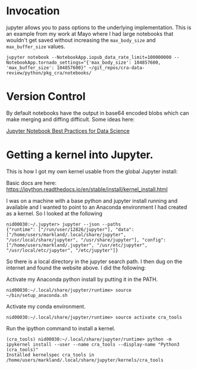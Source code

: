 # Invocation

jupyter allows you to pass options to the underlying implementation. This is an example from my work at Mayo where I had large notebooks that wouldn't get saved without increasing the `max_body_size` and `max_buffer_size` values.

```
jupyter notebook --NotebookApp.iopub_data_rate_limit=100000000 --NotebookApp.tornado_settings="{'max_body_size': 104857600, 'max_buffer_size': 104857600}" ~/git_repos/cra-data-review/python/pkg_cra/notebooks/
```

# Version Control
By default notebooks have the output in base64 encoded blobs which can make merging and diffing difficult. Some ideas here:

[Jupyter Notebook Best Practices for Data Science](https://www.svds.com/jupyter-notebook-best-practices-for-data-science/)

# Getting a kernel into Jupyter.
This is how I got my own kernel usable from the global Jupyter install:

Basic docs are here: https://ipython.readthedocs.io/en/stable/install/kernel_install.html

I was on a machine with a base python and jupyter install running and available and I wanted to point to an Anaconda environment I had created as a kernel. So I looked at the following

```
nid00030:~/.jupyter> jupyter --json --paths
{"runtime": ["/run/user/12826/jupyter"], "data": ["/home/users/markland/.local/share/jupyter", "/usr/local/share/jupyter", "/usr/share/jupyter"], "config": ["/home/users/markland/.jupyter", "/usr/etc/jupyter", "/usr/local/etc/jupyter", "/etc/jupyter"]}
```

So there is a local directory in the jupyter search path. I then dug on the internet and found the website above. I did the following: 

Activate my Anaconda python install by putting it in the PATH.
```
nid00030:~/.local/share/jupyter/runtime> source ~/bin/setup_anaconda.sh
```
Activate my conda environment.
```
nid00030:~/.local/share/jupyter/runtime> source activate cra_tools
```

Run the ipython command to install a kernel.
```
(cra_tools) nid00030:~/.local/share/jupyter/runtime> python -m ipykernel install --user --name cra_tools --display-name "Python3 (cra_tools)"
Installed kernelspec cra_tools in /home/users/markland/.local/share/jupyter/kernels/cra_tools
```

